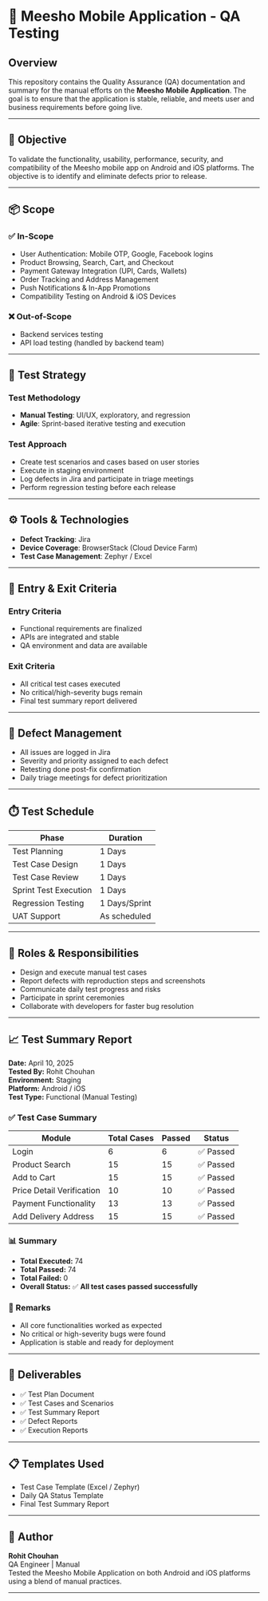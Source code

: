 # 📱 Meesho Mobile Application - QA Testing

## Overview
This repository contains the Quality Assurance (QA) documentation and summary for the manual efforts on the **Meesho Mobile Application**. The goal is to ensure that the application is stable, reliable, and meets user and business requirements before going live.

---

## 🎯 Objective
To validate the functionality, usability, performance, security, and compatibility of the Meesho mobile app on Android and iOS platforms. The objective is to identify and eliminate defects prior to release.

---

## 📦 Scope

### ✅ In-Scope
- User Authentication: Mobile OTP, Google, Facebook logins
- Product Browsing, Search, Cart, and Checkout
- Payment Gateway Integration (UPI, Cards, Wallets)
- Order Tracking and Address Management
- Push Notifications & In-App Promotions
- Compatibility Testing on Android & iOS Devices

### ❌ Out-of-Scope
- Backend services testing
- API load testing (handled by backend team)

---

## 🧪 Test Strategy

### Test Methodology
- **Manual Testing**: UI/UX, exploratory, and regression
- **Agile**: Sprint-based iterative testing and execution

### Test Approach
- Create test scenarios and cases based on user stories
- Execute in staging environment
- Log defects in Jira and participate in triage meetings
- Perform regression testing before each release

---

## ⚙️ Tools & Technologies
- **Defect Tracking**: Jira
- **Device Coverage**: BrowserStack (Cloud Device Farm)
- **Test Case Management**: Zephyr / Excel

---

## 🚪 Entry & Exit Criteria

### Entry Criteria
- Functional requirements are finalized
- APIs are integrated and stable
- QA environment and data are available

### Exit Criteria
- All critical test cases executed
- No critical/high-severity bugs remain
- Final test summary report delivered

---

## 🐛 Defect Management
- All issues are logged in Jira
- Severity and priority assigned to each defect
- Retesting done post-fix confirmation
- Daily triage meetings for defect prioritization

---

## ⏱️ Test Schedule

| Phase                   | Duration          |
|------------------------|-------------------|
| Test Planning           | 1 Days            |
| Test Case Design        | 1 Days            |
| Test Case Review        | 1 Days            |
| Sprint Test Execution   |1 Days |
| Regression Testing      | 1 Days/Sprint     |
| UAT Support             | As scheduled      |

---

## 👤 Roles & Responsibilities

- Design and execute manual test cases
- Report defects with reproduction steps and screenshots
- Communicate daily test progress and risks
- Participate in sprint ceremonies
- Collaborate with developers for faster bug resolution

---

## 📈 Test Summary Report

**Date:** April 10, 2025  
**Tested By:** Rohit Chouhan  
**Environment:** Staging  
**Platform:** Android / iOS  
**Test Type:** Functional (Manual Testing)

### ✅ Test Case Summary

| Module                  | Total Cases | Passed | Status  |
|-------------------------|-------------|--------|---------|
| Login                   | 6           | 6      | ✅ Passed |
| Product Search          | 15          | 15     | ✅ Passed |
| Add to Cart             | 15          | 15     | ✅ Passed |
| Price Detail Verification | 10        | 10     | ✅ Passed |
| Payment Functionality   | 13          | 13     | ✅ Passed |
| Add Delivery Address    | 15          | 15     | ✅ Passed |

### 📊 Summary

- **Total Executed:** 74  
- **Total Passed:** 74  
- **Total Failed:** 0  
- **Overall Status:** ✅ **All test cases passed successfully**

### 📝 Remarks
- All core functionalities worked as expected
- No critical or high-severity bugs were found
- Application is stable and ready for deployment

---

## 📁 Deliverables
- ✅ Test Plan Document  
- ✅ Test Cases and Scenarios  
- ✅ Test Summary Report  
- ✅ Defect Reports 
- ✅ Execution Reports

---

## 📋 Templates Used
- Test Case Template (Excel / Zephyr)
- Daily QA Status Template
- Final Test Summary Report

---

## 📌 Author
**Rohit Chouhan**  
QA Engineer | Manual  
Tested the Meesho Mobile Application on both Android and iOS platforms using a blend of manual  practices.

---
